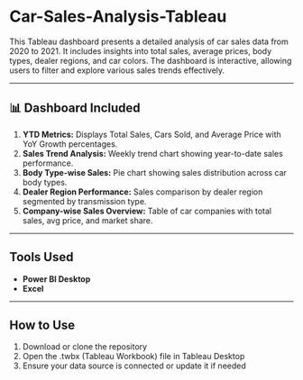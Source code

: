 # Car-Sales-Analysis-Tableau
This Tableau dashboard presents a detailed analysis of car sales data from 2020 to 2021. It includes insights into total sales, average prices, body types, dealer regions, and car colors. The dashboard is interactive, allowing users to filter and explore various sales trends effectively. 

---
## 📊 Dashboard Included

1. **YTD Metrics:** Displays Total Sales, Cars Sold, and Average Price with YoY Growth percentages.
2. **Sales Trend Analysis:** Weekly trend chart showing year-to-date sales performance.
3. **Body Type-wise Sales:** Pie chart showing sales distribution across car body types.
4. **Dealer Region Performance:** Sales comparison by dealer region segmented by transmission type.
5. **Company-wise Sales Overview:** Table of car companies with total sales, avg price, and market share.

---
## Tools Used
- **Power BI Desktop**
- **Excel**

---
## How to Use
1. Download or clone the repository
2. Open the .twbx (Tableau Workbook) file in Tableau Desktop
3. Ensure your data source is connected or update it if needed
